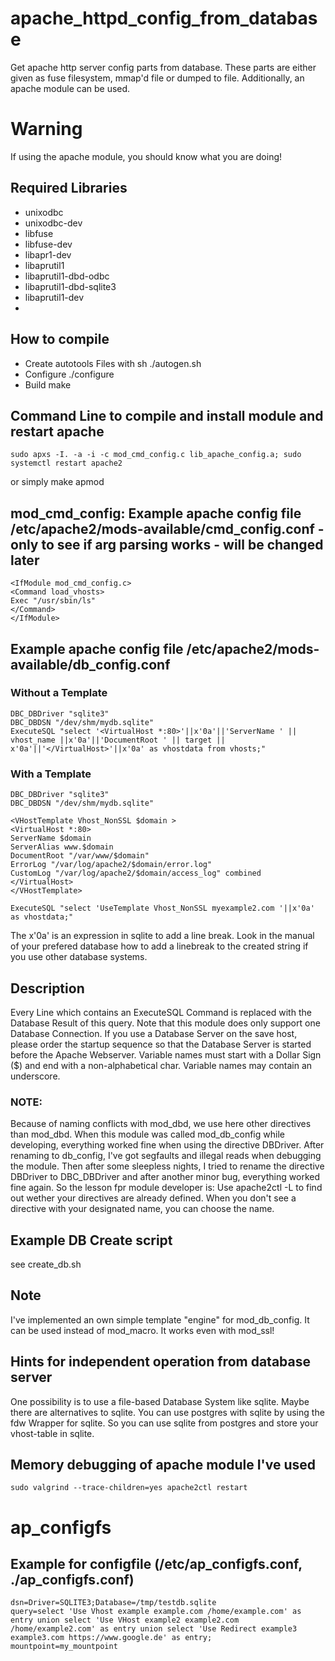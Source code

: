 # apache_httpd_config_from_database
Get apache http server config parts from database. These parts are either given as fuse filesystem, mmap'd file or dumped to file. Additionally, an apache module can be used.
# Warning
If using the apache module, you should know what you are doing!

## Required Libraries
 * unixodbc
 * unixodbc-dev
 * libfuse
 * libfuse-dev
 * libapr1-dev
 * libaprutil1
 * libaprutil1-dbd-odbc
 * libaprutil1-dbd-sqlite3
 * libaprutil1-dev
 * 

## How to compile
 * Create autotools Files with
    sh ./autogen.sh
 * Configure
    ./configure
 * Build
    make
    
## Command Line to compile and install module and restart apache
    sudo apxs -I. -a -i -c mod_cmd_config.c lib_apache_config.a; sudo systemctl restart apache2
or simply
	make apmod

## mod_cmd_config: Example apache config file /etc/apache2/mods-available/cmd_config.conf - only to see if arg parsing works - will be changed later
    <IfModule mod_cmd_config.c>
    <Command load_vhosts>
    Exec "/usr/sbin/ls"
    </Command>
    </IfModule>

## Example apache config file /etc/apache2/mods-available/db_config.conf
### Without a Template
	DBC_DBDriver "sqlite3"
	DBC_DBDSN "/dev/shm/mydb.sqlite"
	ExecuteSQL "select '<VirtualHost *:80>'||x'0a'||'ServerName ' || vhost_name ||x'0a'||'DocumentRoot ' || target || x'0a'||'</VirtualHost>'||x'0a' as vhostdata from vhosts;"
### With a Template
	DBC_DBDriver "sqlite3"
	DBC_DBDSN "/dev/shm/mydb.sqlite"

	<VHostTemplate Vhost_NonSSL $domain >
	<VirtualHost *:80>
	ServerName $domain
	ServerAlias www.$domain
	DocumentRoot "/var/www/$domain"
	ErrorLog "/var/log/apache2/$domain/error.log"
	CustomLog "/var/log/apache2/$domain/access_log" combined
	</VirtualHost>
	</VHostTemplate>

	ExecuteSQL "select 'UseTemplate Vhost_NonSSL myexample2.com '||x'0a' as vhostdata;"

The x'0a' is an expression in sqlite to add a line break. Look in the manual of your prefered database how to add a linebreak to the created string if you use other database systems.

## Description
Every Line which contains an ExecuteSQL Command is replaced with the Database Result of this query.
Note that this module does only support one Database Connection.
If you use a Database Server on the save host, please order the startup sequence so that the Database Server is started before the Apache Webserver.
Variable names must start with a Dollar Sign ($) and end with a non-alphabetical char. Variable names may contain an underscore.
### NOTE:
Because of naming conflicts with mod_dbd, we use here other directives than mod_dbd.
When this module was called mod_db_config while developing, everything worked fine when using the directive DBDriver. After renaming to db_config, I've got segfaults and illegal reads when debugging the module. Then after some sleepless nights, I tried to rename the directive DBDriver to DBC_DBDriver and after another minor bug, everything worked fine again. So the lesson fpr module developer is: Use apache2ctl -L to find out wether your directives are already defined. When you don't see a directive with your designated name, you can choose the name.

## Example DB Create script
see create_db.sh

## Note
I've implemented an own simple template "engine" for mod_db_config. It can be used instead of mod_macro.
It works even with mod_ssl!

## Hints for independent operation from database server
One possibility is to use a file-based Database System like sqlite. Maybe there are alternatives to sqlite.
You can use postgres with sqlite by using the fdw Wrapper for sqlite. So you can use sqlite from postgres and store your vhost-table in sqlite.

## Memory debugging of apache module I've used
    sudo valgrind --trace-children=yes apache2ctl restart

# ap_configfs
## Example for configfile (/etc/ap_configfs.conf, ./ap_configfs.conf)
    dsn=Driver=SQLITE3;Database=/tmp/testdb.sqlite
    query=select 'Use Vhost example example.com /home/example.com' as entry union select 'Use VHost example2 example2.com /home/example2.com' as entry union select 'Use Redirect example3 example3.com https://www.google.de' as entry;
    mountpoint=my_mountpoint
